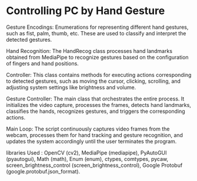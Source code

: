 # Controlling PC by Hand Gesture
Gesture Encodings: Enumerations for representing different hand gestures, such as fist, palm, thumb, etc. These are used to classify and interpret the detected gestures.

Hand Recognition: The HandRecog class processes hand landmarks obtained from MediaPipe to recognize gestures based on the configuration of fingers and hand positions.

Controller: This class contains methods for executing actions corresponding to detected gestures, such as moving the cursor, clicking, scrolling, and adjusting system settings like brightness and volume.

Gesture Controller: The main class that orchestrates the entire process. It initializes the video capture, processes the frames, detects hand landmarks, classifies the hands, recognizes gestures, and triggers the corresponding actions.

Main Loop: The script continuously captures video frames from the webcam, processes them for hand tracking and gesture recognition, and updates the system accordingly until the user terminates the program.

libraries Used :
OpenCV (cv2),
MediaPipe (mediapipe),
PyAutoGUI (pyautogui),
Math (math),
Enum (enum),
ctypes,
comtypes,
pycaw,
screen_brightness_control (screen_brightness_control),
Google Protobuf (google.protobuf.json_format).
